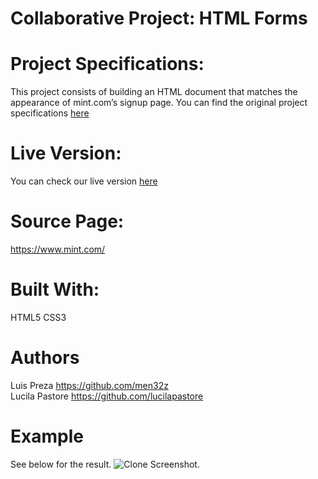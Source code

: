 # Collaborative Project: HTML Forms

# Project Specifications:
This project consists of building an HTML document that matches the appearance of mint.com’s signup page.
You can find the original project specifications [here](https://www.theodinproject.com/courses/html5-and-css3/lessons/html-forms)

# Live Version:
You can check our live version [here](https://men32z.github.io/sing-up-form/)

# Source Page:
https://www.mint.com/

# Built With:
HTML5
CSS3

# Authors
Luis Preza https://github.com/men32z<br>
Lucila Pastore https://github.com/lucilapastore

# Example
See below for the result.
![Clone Screenshot](https://i.imgur.com/HnsNNgl.png).
